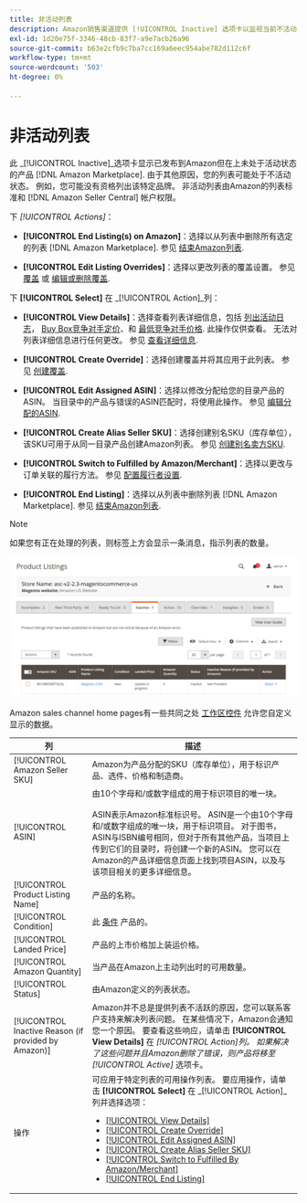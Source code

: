 ```yaml
---
title: 非活动列表
description: Amazon销售渠道提供 [!UICONTROL Inactive] 选项卡以监视当前不活动 [!DNL Amazon Marketplace] 列表。
exl-id: 1d20e75f-3346-48cb-83f7-a9e7acb26a96
source-git-commit: b63e2cfb9c7ba7cc169a6eec954abe782d112c6f
workflow-type: tm+mt
source-wordcount: '503'
ht-degree: 0%

---
```


# 非活动列表

此 _[!UICONTROL Inactive]_选项卡显示已发布到Amazon但在上未处于活动状态的产品 [!DNL Amazon Marketplace]. 由于其他原因，您的列表可能处于不活动状态。 例如，您可能没有资格列出该特定品牌。 非活动列表由Amazon的列表标准和 [!DNL Amazon Seller Central] 帐户权限。

下 _[!UICONTROL Actions]_：

- **[!UICONTROL End Listing(s) on Amazon]**：选择以从列表中删除所有选定的列表 [!DNL Amazon Marketplace]. 参见 [结束Amazon列表](./end-listings-manually.md).

- **[!UICONTROL Edit Listing Overrides]**：选择以更改列表的覆盖设置。 参见 [覆盖](./overrides.md) 或 [编辑或删除覆盖](./creating-editing-overrides.md#edit-override-single-listing).

下 **[!UICONTROL Select]** 在 _[!UICONTROL Action]_列：

- **[!UICONTROL View Details]**：选择查看列表详细信息，包括 [列出活动日志](./product-listing-details.md#listing-activity-log)， [Buy Box竞争对手定价](./product-listing-details.md#buy-box-competitor-pricing)、和 [最低竞争对手价格](./product-listing-details.md#lowest-competitor-pricing). 此操作仅供查看。 无法对列表详细信息进行任何更改。 参见 [查看详细信息](./product-listing-details.md).

- **[!UICONTROL Create Override]**：选择创建覆盖并将其应用于此列表。 参见 [创建覆盖](./creating-editing-overrides.md).

- **[!UICONTROL Edit Assigned ASIN]**：选择以修改分配给您的目录产品的ASIN。 当目录中的产品与错误的ASIN匹配时，将使用此操作。 参见 [编辑分配的ASIN](./edit-assigned-asin.md).

- **[!UICONTROL Create Alias Seller SKU]**：选择创建别名SKU（库存单位），该SKU可用于从同一目录产品创建Amazon列表。 参见 [创建别名卖方SKU](./create-alias-seller-sku.md).

- **[!UICONTROL Switch to Fulfilled by Amazon/Merchant]**：选择以更改与订单关联的履行方法。 参见 [配置履行者设置](./fulfilled-by.md#configure-fulfilled-by-settings).

- **[!UICONTROL End Listing]**：选择以从列表中删除列表 [!DNL Amazon Marketplace]. 参见 [结束Amazon列表](./end-listings-manually.md).

>[!NOTE]
>
>如果您有正在处理的列表，则标签上方会显示一条消息，指示列表的数量。

![不活跃的Amazon列表](assets/amazon-inactive-listings.png)

Amazon sales channel home pages有一些共同之处 [工作区控件](./workspace-controls.md) 允许您自定义显示的数据。

| 列 | 描述 |
|--- |--- |
| [!UICONTROL Amazon Seller SKU] | Amazon为产品分配的SKU（库存单位），用于标识产品、选件、价格和制造商。 |
| [!UICONTROL ASIN] | 由10个字母和/或数字组成的用于标识项目的唯一块。<br><br>ASIN表示Amazon标准标识号。 ASIN是一个由10个字母和/或数字组成的唯一块，用于标识项目。 对于图书，ASIN与ISBN编号相同，但对于所有其他产品，当项目上传到它们的目录时，将创建一个新的ASIN。 您可以在Amazon的产品详细信息页面上找到项目ASIN，以及与该项目相关的更多详细信息。 |
| [!UICONTROL Product Listing Name] | 产品的名称。 |
| [!UICONTROL Condition] | 此 [条件](./product-listing-condition.md) 产品的。 |
| [!UICONTROL Landed Price] | 产品的上市价格加上装运价格。 |
| [!UICONTROL Amazon Quantity] | 当产品在Amazon上主动列出时的可用数量。 |
| [!UICONTROL Status] | 由Amazon定义的列表状态。 |
| [!UICONTROL Inactive Reason (if provided by Amazon)] | Amazon并不总是提供列表不活跃的原因，您可以联系客户支持来解决列表问题。 在某些情况下，Amazon会通知您一个原因。 要查看这些响应，请单击 **[!UICONTROL View Details]** 在 _[!UICONTROL Action]_列。 如果解决了这些问题并且Amazon删除了错误，则产品将移至_[!UICONTROL Active]_ 选项卡。 |
| 操作 | 可应用于特定列表的可用操作列表。 要应用操作，请单击 **[!UICONTROL Select]** 在 _[!UICONTROL Action]_列并选择选项：<ul><li>[[!UICONTROL View Details]](./product-listing-details.md)</li><li>[[!UICONTROL Create Override]](./creating-editing-overrides.md)</li><li>[[!UICONTROL Edit Assigned ASIN]](./edit-assigned-asin.md)</li><li>[[!UICONTROL Create Alias Seller SKU]](./create-alias-seller-sku.md#region-specific)</li><li>[[!UICONTROL Switch to Fulfilled By Amazon/Merchant]](./fulfilled-by.md#configure-fulfilled-by-settings)</li><li>[[!UICONTROL End Listing]](./end-listings-manually.md)</li></ul> |
